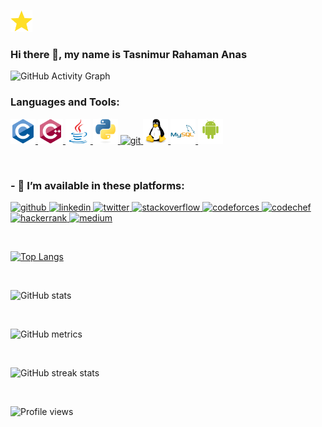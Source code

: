 <a href='https://stars.github.com/'><img src='https://raw.githubusercontent.com/acervenky/animated-github-badges/master/assets/starbadge.gif' width='35' height='35'></a> 
### Hi there 👋, my name is Tasnimur Rahaman Anas
![GitHub Activity Graph](https://activity-graph.herokuapp.com/graph?username=TasnimAnas) 

<h3 align="left">Languages and Tools:</h3>
<p align="left">  <a href="https://www.cprogramming.com/" target="_blank"> <img src="https://raw.githubusercontent.com/devicons/devicon/master/icons/c/c-original.svg" alt="c" width="40" height="40"/> </a> <a href="https://www.w3schools.com/cpp/" target="_blank"> <img src="https://raw.githubusercontent.com/devicons/devicon/master/icons/cplusplus/cplusplus-original.svg" alt="cplusplus" width="40" height="40"/> </a><a href="https://www.java.com" target="_blank"> <img src="https://raw.githubusercontent.com/devicons/devicon/master/icons/java/java-original.svg" alt="java" width="40" height="40"/> </a><a href="https://www.python.org" target="_blank"> <img src="https://raw.githubusercontent.com/devicons/devicon/master/icons/python/python-original.svg" alt="python" width="40" height="40"/> </a> <a href="https://git-scm.com/" target="_blank"> <img src="https://www.vectorlogo.zone/logos/git-scm/git-scm-icon.svg" alt="git" width="40" height="40"/> </a>  <a href="https://www.linux.org/" target="_blank"> <img src="https://raw.githubusercontent.com/devicons/devicon/master/icons/linux/linux-original.svg" alt="linux" width="40" height="40"/> </a> <a href="https://www.mysql.com/" target="_blank"> <img src="https://raw.githubusercontent.com/devicons/devicon/master/icons/mysql/mysql-original-wordmark.svg" alt="mysql" width="40" height="40"/> </a> <a href="https://developer.android.com" target="_blank"> <img src="https://raw.githubusercontent.com/devicons/devicon/master/icons/android/android-original-wordmark.svg" alt="android" width="40" height="40"/> </a> </p>
<p><br/></p>

<h3 align="left">- 🔭 I’m available in these platforms:</h3>


<p align="left">
<a href="https://github.com/TasnimAnas" target="_blank"> <img src="https://cdn.jsdelivr.net/npm/simple-icons@3.0.1/icons/github.svg" alt="github" width="40" height="40"/> </a>
<a href="https://www.linkedin.com/in/tranas18/" target="_blank"> <img src="https://cdn.jsdelivr.net/npm/simple-icons@3.0.1/icons/linkedin.svg" alt="linkedin" width="40" height="40"/> </a>
<a href="https://twitter.com/tranasreal" target="_blank"> <img src="https://cdn.jsdelivr.net/npm/simple-icons@3.0.1/icons/twitter.svg" alt="twitter" width="40" height="40"/> </a>
<a href="https://stackoverflow.com/story/tasnimanas" target="_blank"> <img src="https://cdn.jsdelivr.net/npm/simple-icons@3.0.1/icons/stackoverflow.svg" alt="stackoverflow" width="40" height="40"/> </a>
<a href="https://codeforces.com/profile/TasnimAnas" target="_blank"> <img src="https://cdn.jsdelivr.net/npm/simple-icons@3.0.1/icons/codeforces.svg" alt="codeforces" width="40" height="40"/> </a>
<a href="https://www.codechef.com/users/tasnimanas" target="_blank"> <img src="https://cdn.jsdelivr.net/npm/simple-icons@3.0.1/icons/codechef.svg" alt="codechef" width="40" height="40"/> </a>
 <a href="https://www.hackerrank.com/TasnimAnas" target="_blank"> <img src="https://cdn.jsdelivr.net/npm/simple-icons@3.0.1/icons/hackerrank.svg" alt="hackerrank" width="40" height="40"/> </a> 
<a href="https://medium.com/@TasnimAnas" target="_blank"> <img src="https://cdn.jsdelivr.net/npm/simple-icons@3.0.1/icons/medium.svg" alt="medium" width="40" height="40"/> </a></p>
<p><br/></p>



[![Top Langs](https://github-readme-stats.vercel.app/api/top-langs/?username=TasnimAnas)](https://github.com/anuraghazra/github-readme-stats)
<p><br/></p>

![GitHub stats](https://github-readme-stats.vercel.app/api?username=TasnimAnas&show_icons=true)  
<p><br/></p>
 

![GitHub metrics](https://metrics.lecoq.io/TasnimAnas)  
<p><br/></p>

![GitHub streak stats](https://github-readme-streak-stats.herokuapp.com/?user=TasnimAnas) 
<p><br/></p>

![Profile views](https://gpvc.arturio.dev/TasnimAnas)
<p><br/></p>
